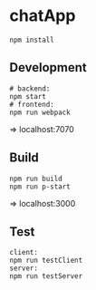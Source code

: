 # chatApp


`npm install`

## Development
```
# backend:
npm start
# frontend:
npm run webpack
```

=> localhost:7070

## Build
```
npm run build
npm run p-start
```

=> localhost:3000

## Test
```
client:
npm run testClient
server:
npm run testServer
```
